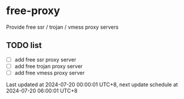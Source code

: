 
# free-proxy
Provide free ssr / trojan / vmess proxy servers


## TODO list
- [ ] add free ssr proxy server
- [ ] add free trojan proxy server
- [ ] add free vmess proxy server

Last updated at 2024-07-20 00:00:01 UTC+8, next update schedule at 2024-07-20 06:00:01 UTC+8

